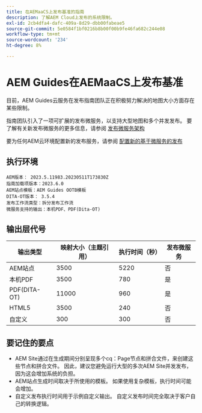 ```yaml
---
title: 在AEMaaCS上发布基准的指南
description: 了解AEM Cloud上发布的系统限制。
exl-id: 2cb4dfa4-dafc-409a-8d29-dbb00fabeae5
source-git-commit: 5e0584f1bf0216b8b00f00b9fe46fa682c244e08
workflow-type: tm+mt
source-wordcount: '234'
ht-degree: 8%

---
```


# AEM Guides在AEMaaCS上发布基准

目前，AEM Guides云服务在发布指南团队正在积极努力解决的地图大小方面存在某些限制。

指南团队引入了一项可扩展的发布微服务，以支持大型地图和多个并发发布。 要了解有关新发布微服务的更多信息，请参阅 [发布微服务架构](publish-microservice-architecture-and-performance.md)

要为任何AEM云环境配置新的发布服务，请参阅 [配置新的基于微服务的发布](configure-microservices.md)


## 执行环境

    AEM版本： 2023.5.11983.20230511T173830Z
    指南加载项版本：2023.6.0
    AEM站点模板：AEM Guides OOTB模板
    DITA-OT版本： 3.5.4
    发布工作流类型：拆分发布工作流
    微服务支持的输出：本机PDF、PDF(Dita-OT)

## 输出层代号

| 输出类型 | 映射大小（主题引用） | 执行时间（秒） | 发布微服务 |
|---------------|------------------------------|----------------------------|-----------------------|
| AEM站点 | 3500 | 5220 | 否 |
| 本机PDF | 3500 | 780 | 是 |
| PDF(DITA-OT) | 11000 | 960 | 是 |
| HTML5 | 3500 | 240 | 否 |
| 自定义 | 300 | 300 | 否 |

## 要记住的要点

- AEM Site通过在生成期间分别呈现多个cq：Page节点和拼合文件，来创建这些节点和拼合文件。 因此，建议您避免运行大型的多次AEM Site并发发布，因为这会增加系统的负担。
- AEM站点生成时间取决于所使用的模板。 如果使用复杂模板，执行时间可能会增加。
- 自定义发布执行时间用于示例自定义输出。 自定义发布时间完全取决于客户自己的转换逻辑。
